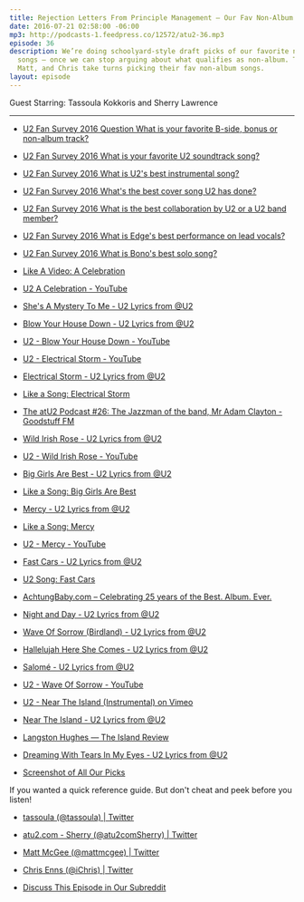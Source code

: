 ```yaml
---
title: Rejection Letters From Principle Management — Our Fav Non-Album Songs
date: 2016-07-21 02:58:00 -06:00
mp3: http://podcasts-1.feedpress.co/12572/atu2-36.mp3
episode: 36
description: We’re doing schoolyard-style draft picks of our favorite non-album U2
  songs — once we can stop arguing about what qualifies as non-album. Tassoula, Sherry,
  Matt, and Chris take turns picking their fav non-album songs.
layout: episode  
---
```


Guest Starring: Tassoula Kokkoris and Sherry Lawrence

***

* [U2 Fan Survey 2016 Question What is your favorite B-side, bonus or non-album track?][1]

* [U2 Fan Survey 2016 What is your favorite U2 soundtrack song?][2]

* [U2 Fan Survey 2016 What is U2's best instrumental song?][3]

* [U2 Fan Survey 2016 What's the best cover song U2 has done?][4]

* [U2 Fan Survey 2016 What is the best collaboration by U2 or a U2 band member?][5]

* [U2 Fan Survey 2016 What is Edge's best performance on lead vocals?][6]

* [U2 Fan Survey 2016 What is Bono's best solo song?][7]

* [Like A Video: A Celebration][8]

* [U2 A Celebration - YouTube][9]

* [She's A Mystery To Me - U2 Lyrics from @U2][10]

* [Blow Your House Down - U2 Lyrics from @U2][11]

* [U2 - Blow Your House Down - YouTube][12]

* [U2 - Electrical Storm - YouTube][13]

* [Electrical Storm - U2 Lyrics from @U2][14]

* [Like a Song: Electrical Storm][15]

* [The atU2 Podcast #26: The Jazzman of the band, Mr Adam Clayton - Goodstuff FM][16]

* [Wild Irish Rose - U2 Lyrics from @U2][17]

* [U2 - Wild Irish Rose - YouTube][18]

* [Big Girls Are Best - U2 Lyrics from @U2][19]

* [Like a Song: Big Girls Are Best][20]

* [Mercy - U2 Lyrics from @U2][21]

* [Like a Song: Mercy][22]

* [U2 - Mercy - YouTube][23]

* [Fast Cars - U2 Lyrics from @U2][24]

* [U2 Song: Fast Cars][25]

* [AchtungBaby.com – Celebrating 25 years of the Best. Album. Ever.][26]

* [Night and Day - U2 Lyrics from @U2][27]

* [Wave Of Sorrow (Birdland) - U2 Lyrics from @U2][28]

* [Hallelujah Here She Comes - U2 Lyrics from @U2][29]

* [Salomé - U2 Lyrics from @U2][30]

* [U2 - Wave Of Sorrow - YouTube][31]

* [U2 - Near The Island (Instrumental) on Vimeo][32]

* [Near The Island - U2 Lyrics from @U2][33]

* [Langston Hughes — The Island Review][34]

* [Dreaming With Tears In My Eyes - U2 Lyrics from @U2][35]

* [Screenshot of All Our Picks][36]

If you wanted a quick reference guide. But don't cheat and peek before you listen!

* [tassoula (@tassoula) | Twitter][37]

* [atu2.com - Sherry (@atu2comSherry) | Twitter][38]

* [Matt McGee (@mattmcgee) | Twitter][39]

* [Chris Enns (@iChris) | Twitter][40]

* [Discuss This Episode in Our Subreddit][41]

[1]: http://www.atu2.com/survey/2016/f16.html
[2]: http://www.atu2.com/survey/2016/f17.html
[3]: http://www.atu2.com/survey/2016/f18.html
[4]: http://www.atu2.com/survey/2016/f19.html
[5]: http://www.atu2.com/survey/2016/f20.html
[6]: http://www.atu2.com/survey/2016/f21.html
[7]: http://www.atu2.com/survey/2016/f22.html
[8]: http://www.atu2.com/news/like-a-video-a-celebration.html
[9]: https://www.youtube.com/watch?v=Y3xNfbXiUtw
[10]: http://www.atu2.com/lyrics/songinfo.src?SID=574
[11]: http://www.atu2.com/lyrics/songinfo.src?SID=1123
[12]: https://www.youtube.com/watch?v=2eb30ofHKJI
[13]: https://www.youtube.com/watch?v=K0adFYuNuns
[14]: http://www.atu2.com/lyrics/songinfo.src?SID=717
[15]: http://www.atu2.com/news/like-a-song-electrical-storm.html
[16]: http://goodstuff.fm/atu2/26
[17]: http://www.atu2.com/lyrics/songinfo.src?SID=636
[18]: https://www.youtube.com/watch?v=sAaBzfWnO2U
[19]: http://www.atu2.com/lyrics/songinfo.src?SID=110
[20]: http://www.atu2.com/news/like-a-song-big-girls-are-best.html
[21]: http://www.atu2.com/lyrics/songinfo.src?SID=607
[22]: http://www.atu2.com/news/like-a-song-mercy.html
[23]: https://www.youtube.com/watch?v=gZSchL39m3A&amp;list=RDgZSchL39m3A
[24]: http://www.atu2.com/lyrics/songinfo.src?SID=608
[25]: http://tours.atu2.com/song/fast-cars
[26]: http://achtungbaby.com/
[27]: http://www.atu2.com/lyrics/songinfo.src?SID=284
[28]: http://www.atu2.com/lyrics/songinfo.src?SID=806
[29]: http://www.atu2.com/lyrics/songinfo.src?SID=74
[30]: http://www.atu2.com/lyrics/songinfo.src?SID=340
[31]: https://www.youtube.com/watch?v=q6Tvg2QI5j8
[32]: https://vimeo.com/31408605
[33]: http://www.atu2.com/lyrics/songinfo.src?SID=1128
[34]: http://theislandreview.com/content/langston-hughes
[35]: http://www.atu2.com/lyrics/songinfo.src?SID=577
[36]: http://d.pr/i/1f50f
[37]: https://twitter.com/tassoula
[38]: https://twitter.com/atu2comsherry
[39]: https://twitter.com/mattmcgee
[40]: https://twitter.com/ichris
[41]: https://www.reddit.com/r/Goodstuff_fm/comments/4txo4b/the_atu2_podcast_rejection_letters_from_principle/
